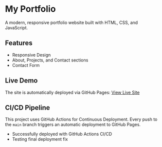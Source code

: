 # My Portfolio

A modern, responsive portfolio website built with HTML, CSS, and JavaScript.

## Features
- Responsive Design
- About, Projects, and Contact sections
- Contact Form

## Live Demo
The site is automatically deployed via GitHub Pages: [View Live Site](https://your-username.github.io/my-portfolio/)

## CI/CD Pipeline
This project uses GitHub Actions for Continuous Deployment. Every push to the `main` branch triggers an automatic deployment to GitHub Pages.  

- Successfully deployed with GitHub Actions CI/CD
- Testing final deployment fix
